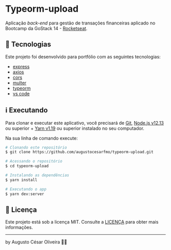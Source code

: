 # Typeorm-upload

Aplicação _back-end_ para gestão de transações financeiras aplicado no Bootcamp da GoStack 14 - [Rocketseat](https://rocketseat.com.br/).

## 🚀 Tecnologias

Este projeto foi desenvolvido para portfólio com as seguintes tecnologias:

- [express](https://expressjs.com/)
- [axios](https://github.com/axios/axios)
- [cors](https://www.npmjs.com/package/cors)
- [multer](https://www.npmjs.com/package/multer)
- [typeorm](https://typeorm.io/#/)
- [vs code][vc]

## ℹ️ Executando

Para clonar e executar este aplicativo, você precisará de [Git](https://git-scm.com), [Node.js v12.13][nodejs] ou superior + [Yarn v1.19][yarn] ou superior instalado no seu computador.

Na sua linha de comando execute:

```bash
# Clonando este repositório
$ git clone https://github.com/augustocesarfmo/typeorm-upload.git

# Acessando o repositório
$ cd typeorm-upload

# Instalando as dependências
$ yarn install

# Executando o app
$ yarn dev:server
```

## 📝 Licença

Este projeto está sob a licença MIT. Consulte a [LICENÇA](https://github.com/fradeneto/devradar-mobile/blob/master/LICENSE) para obter mais informações.

---

by Augusto César Oliveira 👐🏼

[nodejs]: https://nodejs.org/
[yarn]: https://yarnpkg.com/
[vc]: https://code.visualstudio.com/
